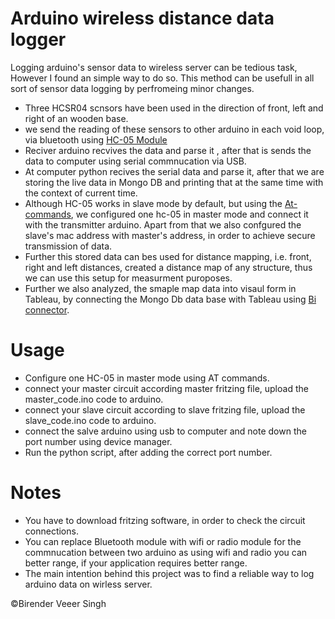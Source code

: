 # Arduino wireless distance data logger 
Logging arduino's sensor data to wireless server can be tedious task, However I found an simple way to do so. This method can be usefull in all sort of sensor data logging by perfromeing minor changes. 
* Three HCSR04 scnsors have been used in the direction of front, left and right of an wooden base. 
* we send the reading of these sensors to other arduino in each void loop, via bluetooth using [HC-05 Module](https://components101.com/wireless/hc-05-bluetooth-module)
* Reciver arduino recvives the data and parse it , after that is sends the data to computer using serial commnucation via USB. 
* At computer python recives the serial data and parse it, after that we are storing the live data in Mongo DB and printing that 
  at the same time with the context of current time. 
* Although HC-05 works in slave mode by default, but using the [At-commands](https://www.teachmemicro.com/hc-05-bluetooth-command-list/), we configured one hc-05 in master mode and connect it with the transmitter arduino. Apart from that we also confgured the slave's mac address with master's address, in order to achieve secure transmission of data. 
* Further this stored data can bes used for distance mapping, i.e. front, right and left distances, created a distance map of any structure, thus we can use this setup for measurment puroposes. 
* Further we also analyzed, the smaple map data into visaul form in Tableau, by connecting the Mongo Db data base with Tableau using [Bi connector](https://www.mongodb.com/products/bi-connector).
# Usage 
* Configure one HC-05 in master mode using AT commands.
* connect your master circuit according master fritzing file, upload the master_code.ino code to arduino. 
* connect your slave circuit according to slave fritzing file, upload the slave_code.ino code to arduino. 
* connect the salve arduino using usb to computer and note down the port number using device manager. 
* Run the python script, after adding the correct port number. 
# Notes
* You have to download fritzing software, in order to check the circuit connections. 
* You can replace Bluetooth module with wifi or radio module for the commnucation between two arduino as using wifi and radio you can better range, if your application requires better range. 
* The main intention behind this project was to find a reliable way to log arduino data on wirless server. 

:copyright:Birender Veeer Singh
